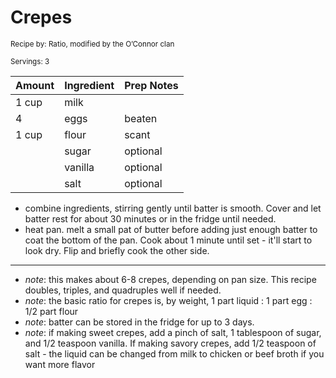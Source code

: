 # Crepes

<small>Recipe by: Ratio, modified by the O’Connor clan</small>

<small>Servings: 3</small>

| Amount           | Ingredient         | Prep Notes                 |
| ---------------- | :----------------- | :------------------------- |
| 1 cup            | milk               |                            |
| 4                | eggs               | beaten                     |
| 1 cup            | flour              | scant                      |
|                  | sugar              | optional                   |
|                  | vanilla            | optional                   |
|                  | salt               | optional                   |

- combine ingredients, stirring gently until batter is smooth. Cover and let batter rest for about 30 minutes or in the fridge until needed.
- heat pan. melt a small pat of butter before adding just enough batter to coat the bottom of the pan. Cook about 1 minute until set - it'll start to look dry. Flip and briefly cook the other side.

---

- _note_: this makes about 6-8 crepes, depending on pan size. This recipe doubles, triples, and quadruples well if needed.
- _note_: the basic ratio for crepes is, by weight, 1 part liquid : 1 part egg : 1/2 part flour
- _note_: batter can be stored in the fridge for up to 3 days. 
- _note_: if making sweet crepes, add a pinch of salt, 1 tablespoon of sugar, and 1/2 teaspoon vanilla. If making savory crepes, add 1/2 teaspoon of salt - the liquid can be changed from milk to chicken or beef broth if you want more flavor

<!-- Tags:
- crepe
- snack
- vegetarian
- side
- dessert
- easy
- skinny pancake
- stove
-->